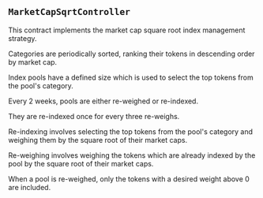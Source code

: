 ## `MarketCapSqrtController`

This contract implements the market cap square root index management strategy.

Categories are periodically sorted, ranking their tokens in descending order by market cap.

Index pools have a defined size which is used to select the top tokens from the pool's category.

Every 2 weeks, pools are either re-weighed or re-indexed.

They are re-indexed once for every three re-weighs.

Re-indexing involves selecting the top tokens from the pool's category and weighing them by the square root of their market caps.

Re-weighing involves weighing the tokens which are already indexed by the pool by the square root of their market caps.

When a pool is re-weighed, only the tokens with a desired weight above 0 are included.